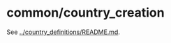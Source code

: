 # common/country_creation

See [../country_definitions/README.md](../country_definitions/README.md).
